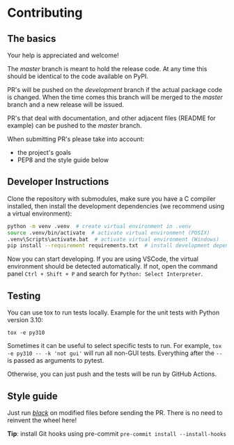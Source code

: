 # Contributing

## The basics

Your help is appreciated and welcome!

The _master_ branch is meant to hold the release code. At any time this should be
identical to the code available on PyPI.

PR's will be pushed on the _development_ branch if the actual package code is changed. When the time comes this branch
will be merged to the _master_ branch and a new release will be issued.

PR's that deal with documentation, and other adjacent files (README for example) can be pushed to the _master_ branch.

When submitting PR's please take into account:

- the project's goals
- PEP8 and the style guide below

## Developer Instructions

Clone the repository with submodules, make sure you have a C compiler installed, then install the development dependencies (we recommend using a virtual environment):

```bash
python -m venv .venv  # create virtual environment in .venv
source .venv/bin/activate  # activate virtual environment (POSIX)
.venv\Scripts\activate.bat  # activate virtual environment (Windows)
pip install --requirement requirements.txt  # install development dependencies (includes asammdf in editable mode)
```

Now you can start developing. If you are using VSCode, the virtual environment should be detected automatically. If not, open the command panel `Ctrl + Shift + P` and search for `Python: Select Interpreter`.

## Testing

You can use tox to run tests locally. Example for the unit tests with Python version 3.10:

```console
tox -e py310
```

Sometimes it can be useful to select specific tests to run. For example, `tox -e py310 -- -k 'not gui'` will run all non-GUI tests. Everything after the `--` is passed as arguments to pytest.

Otherwise, you can just push and the tests will be run by GitHub Actions.

## Style guide

Just run [_black_](https://black.readthedocs.io) on modified files before sending the PR. There is no need to reinvent the wheel here!

**Tip**: install Git hooks using pre-commit `pre-commit install --install-hooks`
